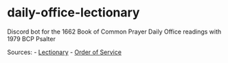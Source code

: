 # daily-office-lectionary

Discord bot for the 1662 Book of Common Prayer Daily Office readings with 1979 BCP Psalter

Sources:
    - [Lectionary](https://www.theodramatist.com/posts/on-praying-through-the-bible-in-a-year)
    - [Order of Service](https://www.stjohns-hingham.org/praying-the-daily-office)
